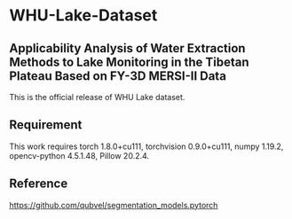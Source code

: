 # WHU-Lake-Dataset
## Applicability Analysis of Water Extraction Methods to Lake Monitoring in the Tibetan Plateau Based on FY-3D MERSI-II Data

This is the official release of WHU Lake dataset.
## Requirement

This work requires torch 1.8.0+cu111, torchvision 0.9.0+cu111, numpy 1.19.2, opencv-python 4.5.1.48, Pillow 20.2.4.
## Reference
https://github.com/qubvel/segmentation_models.pytorch

